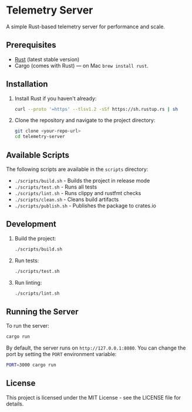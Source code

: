 # Telemetry Server

A simple Rust-based telemetry server for performance and scale.

## Prerequisites

- [Rust](https://rustup.rs/) (latest stable version)
- Cargo (comes with Rust) — on Mac `brew install rust`.

## Installation

1. Install Rust if you haven't already:

   ```bash
   curl --proto '=https' --tlsv1.2 -sSf https://sh.rustup.rs | sh
   ```

2. Clone the repository and navigate to the project directory:
   ```bash
   git clone <your-repo-url>
   cd telemetry-server
   ```

## Available Scripts

The following scripts are available in the `scripts` directory:

- `./scripts/build.sh` - Builds the project in release mode
- `./scripts/test.sh` - Runs all tests
- `./scripts/lint.sh` - Runs clippy and rustfmt checks
- `./scripts/clean.sh` - Cleans build artifacts
- `./scripts/publish.sh` - Publishes the package to crates.io

## Development

1. Build the project:

   ```bash
   ./scripts/build.sh
   ```

2. Run tests:

   ```bash
   ./scripts/test.sh
   ```

3. Run linting:
   ```bash
   ./scripts/lint.sh
   ```

## Running the Server

To run the server:

```bash
cargo run
```

By default, the server runs on `http://127.0.0.1:8080`. You can change the port by setting the `PORT` environment variable:

```bash
PORT=3000 cargo run
```

## License

This project is licensed under the MIT License - see the LICENSE file for details.
